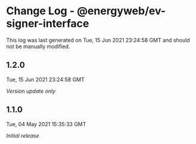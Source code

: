 # Change Log - @energyweb/ev-signer-interface

This log was last generated on Tue, 15 Jun 2021 23:24:58 GMT and should not be manually modified.

## 1.2.0
Tue, 15 Jun 2021 23:24:58 GMT

_Version update only_

## 1.1.0
Tue, 04 May 2021 15:35:33 GMT

_Initial release_

